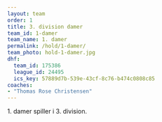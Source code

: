```yaml
---
layout: team
order: 1
title: 3. division damer
team_id: 1-damer
team_name: 1. damer
permalink: /hold/1-damer/
team_photo: hold-1-damer.jpg
dhf:
  team_id: 175386
  league_id: 24495
  ics_key: 57889d7b-539e-43cf-8c76-b474c0808c85
coaches:
- "Thomas Rose Christensen"
---
```

1\. damer spiller i 3. division.
